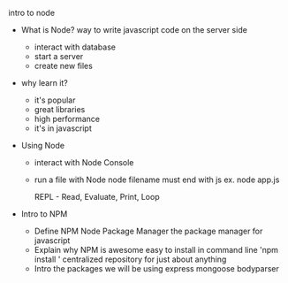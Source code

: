intro to node

* What is Node?
way to write javascript code on the server side
    - interact with database
    - start a server
    - create new files

* why learn it?
    - it's popular
    - great libraries
    - high performance
    - it's in javascript

* Using Node
    - interact with Node Console
    - run a file with Node
        node <file name>
        filename must end with js
        ex. node app.js


        REPL - Read, Evaluate, Print, Loop


* Intro to NPM
    - Define NPM
        Node Package Manager
        the package manager for javascript
    - Explain why NPM is awesome
        easy to install in command line 
        'npm install <name of package>'
        centralized repository for just about anything
    - Intro the packages we will be using
        express
        mongoose
        bodyparser
